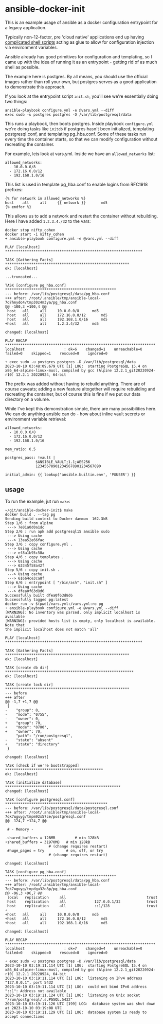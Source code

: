 # ansible-docker-init

This is an example usage of ansible as a docker configuration entrypoint for a legacy application.

Typically non-12-factor, pre 'cloud native' applications end up having [complicated shell scripts](https://github.com/docker-library/postgres/blob/master/docker-entrypoint.sh) acting as glue to allow for configuration injection via environment variables.

Ansible already has good primitives for configuration and templating, so I came up with the idea of running it as an entrypoint - getting rid of as much shell as possible.

The example here is postgres.  By all means, you should use the official images rather than roll your own, but postgres serves as a good application to demonstrate this approach.

If you look at the entrypoint script `init.sh`, you'll see we're essentially doing two things:

```
ansible-playbook configure.yml -e @vars.yml --diff
exec sudo -u postgres postgres -D /var/lib/postgresql/data
```

This runs a playbook, then boots postgres.  Inside playbook `configure.yml` we're doing tasks like `initdb` if postgres hasn't been initialized, templating postgresql.conf, and templating pg_hba.conf.  Some of these tasks run every time the container starts, so that we can modify configuration without recreating the container.

For example, lets look at vars.yml.  Inside we have an `allowed_networks` list:

```
allowed_networks:
  - 10.0.0.0/8
  - 172.16.0.0/12
  - 192.168.1.0/16
```

This list is used in template pg_hba.conf to enable logins from RFC1918 prefixes:

```
{% for network in allowed_networks %}
host	all		all		{{ network }}		md5
{% endfor %}
```

This allows us to add a network and restart the container without rebuilding.  Here I have added `1.2.3.4./32` to the vars:

```
docker stop nifty_cohen
docker start -i nifty_cohen
+ ansible-playbook configure.yml -e @vars.yml --diff

PLAY [localhost] ***************************************************************

TASK [Gathering Facts] *********************************************************
ok: [localhost]

...truncated...

TASK [configure pg_hba.conf] ***************************************************
--- before: /var/lib/postgresql/data/pg_hba.conf
+++ after: /root/.ansible/tmp/ansible-local-7q7hnydo4/tmp30z4m3ya/pg_hba.conf
@@ -100,3 +100,4 @@
 host	all		all		10.0.0.0/8		md5
 host	all		all		172.16.0.0/12		md5
 host	all		all		192.168.1.0/16		md5
+host	all		all		1.2.3.4/32		md5

changed: [localhost]

PLAY RECAP *********************************************************************
localhost                  : ok=6    changed=1    unreachable=0    failed=0    skipped=1    rescued=0    ignored=0   

+ exec sudo -u postgres postgres -D /var/lib/postgresql/data
2023-10-10 03:48:09.679 UTC [1] LOG:  starting PostgreSQL 15.4 on x86_64-alpine-linux-musl, compiled by gcc (Alpine 12.2.1_git20220924-r10) 12.2.1 20220924, 64-bit
```

The prefix was added without having to rebuild anything.  There are of course caveats; adding a new feature altogether will require rebuilding and recreating the container, but of course this is fine if we put our data directory on a volume.

While I've kept this demonstration simple, there are many possibilities here.  We can do anything ansible can do - how about inline vault secrets or environment variable retrieval:

```
allowed_networks:
  - 10.0.0.0/8
  - 172.16.0.0/12
  - 192.168.1.0/16

mem_ratio: 0.5

postgres_pass: !vault |
              $ANSIBLE_VAULT;1.1;AES256
              123456789012345678901234567890

initial_admin: {{ lookup('ansible.builtin.env', 'PGUSER') }}
```

## usage

To run the example, jut run `make`:

```
~/git/ansible-docker-init$ make
docker build . --tag pg
Sending build context to Docker daemon  162.3kB
Step 1/6 : from alpine
 ---> 7e01a0d0a1dc
Step 2/6 : run apk add postgresql15 ansible sudo
 ---> Using cache
 ---> 13aa52e66fac
Step 3/6 : copy configure.yml .
 ---> Using cache
 ---> ef8a1b95c50a
Step 4/6 : copy templates .
 ---> Using cache
 ---> 63345f58a42f
Step 5/6 : copy init.sh .
 ---> Using cache
 ---> 61664ce3ca8f
Step 6/6 : entrypoint [ "/bin/ash", "init.sh" ]
 ---> Using cache
 ---> dfea0f63d8d6
Successfully built dfea0f63d8d6
Successfully tagged pg:latest
docker run -v $(pwd)/vars.yml:/vars.yml:ro pg
+ ansible-playbook configure.yml -e @vars.yml --diff
[WARNING]: No inventory was parsed, only implicit localhost is available
[WARNING]: provided hosts list is empty, only localhost is available. Note that
the implicit localhost does not match 'all'

PLAY [localhost] ***************************************************************

TASK [Gathering Facts] *********************************************************
ok: [localhost]

TASK [create db dir] ***********************************************************
ok: [localhost]

TASK [create lock dir] *********************************************************
--- before
+++ after
@@ -1,7 +1,7 @@
 {
-    "group": 0,
-    "mode": "0755",
-    "owner": 0,
+    "group": 70,
+    "mode": "0700",
+    "owner": 70,
     "path": "/run/postgresql",
-    "state": "absent"
+    "state": "directory"
 }

changed: [localhost]

TASK [check if we're bootstrapped] *********************************************
ok: [localhost]

TASK [initialize database] *****************************************************
changed: [localhost]

TASK [configure postgresql.conf] ***********************************************
--- before: /var/lib/postgresql/data/postgresql.conf
+++ after: /root/.ansible/tmp/ansible-local-7qk7uguyg/tmpm92x57ce/postgresql.conf
@@ -124,7 +124,7 @@
 
 # - Memory -
 
-shared_buffers = 128MB			# min 128kB
+shared_buffers = 31970MB	# min 128kB
 					# (change requires restart)
 #huge_pages = try			# on, off, or try
 					# (change requires restart)

changed: [localhost]

TASK [configure pg_hba.conf] ***************************************************
--- before: /var/lib/postgresql/data/pg_hba.conf
+++ after: /root/.ansible/tmp/ansible-local-7qk7uguyg/tmpdgu32e8p/pg_hba.conf
@@ -96,3 +96,7 @@
 local   replication     all                                     trust
 host    replication     all             127.0.0.1/32            trust
 host    replication     all             ::1/128                 trust
+
+host	all		all		10.0.0.0/8		md5
+host	all		all		172.16.0.0/12		md5
+host	all		all		192.168.1.0/16		md5

changed: [localhost]

PLAY RECAP *********************************************************************
localhost                  : ok=7    changed=4    unreachable=0    failed=0    skipped=0    rescued=0    ignored=0   

+ exec sudo -u postgres postgres -D /var/lib/postgresql/data
2023-10-10 03:19:11.114 UTC [1] LOG:  starting PostgreSQL 15.4 on x86_64-alpine-linux-musl, compiled by gcc (Alpine 12.2.1_git20220924-r10) 12.2.1 20220924, 64-bit
2023-10-10 03:19:11.114 UTC [1] LOG:  listening on IPv4 address "127.0.0.1", port 5432
2023-10-10 03:19:11.114 UTC [1] LOG:  could not bind IPv6 address "::1": Address not available
2023-10-10 03:19:11.124 UTC [1] LOG:  listening on Unix socket "/run/postgresql/.s.PGSQL.5432"
2023-10-10 03:19:11.126 UTC [199] LOG:  database system was shut down at 2023-10-10 03:19:08 UTC
2023-10-10 03:19:11.129 UTC [1] LOG:  database system is ready to accept connections
```
